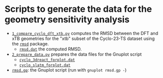 # Scripts to generate the data for the geometry sensitivity analysis

* [`1_compare_cyclo_dft_xtb.py`](1_compare_cyclo_dft_xtb.py) computes the RMSD between the DFT and xTB geometries
for the "xtb" subset of the Cyclo-23-TS dataset
using the [`rmsd`](https://github.com/charnley/rmsd) package.
  * [`rmsd.dat`](rmsd.dat) the computed RMSD.
* [`2_prepare_data.py`](2_prepare_data.py) prepares the data files for the Gnuplot script
  * [`cyclo_3dreact_forplot.dat`](cyclo_3dreact_forplot.dat)
  * [`cyclo_slatm_forplot.dat`](cyclo_slatm_forplot.dat)
* [`rmsd.gp`](rmsd.gp): the Gnuplot script (run with `gnuplot rmsd.gp -`)
